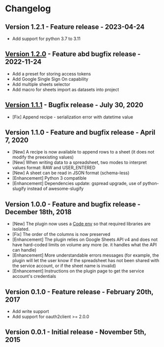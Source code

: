 # Changelog

## Version 1.2.1 - Feature release - 2023-04-24

- Add support for python 3.7 to 3.11

## [Version 1.2.0](https://github.com/dataiku/dss-plugin-googlesheets/releases/tag/v1.2.0) - Feature abd bugfix release - 2022-11-24

- Add a preset for storing access tokens
- Add Google Single Sign On capability
- Add multiple sheets selector
- Add macro for sheets import as datasets into project

## [Version 1.1.1](https://github.com/dataiku/dss-plugin-googlesheets/releases/tag/v1.1.1) - Bugfix release - July 30, 2020

- [Fix] Append recipe - serialization error with datetime value

## Version 1.1.0 - Feature and bugfix release - April 7, 2020

- [New] A recipe is now available to append rows to a sheet (it does not modify the preexisting values)
- [New] When writing data to a spreadsheet, two modes to interpret values format: RAW and USER_ENTERED
- [New] A sheet can be read in JSON format (schema-less)
- [Enhancement] Python 3 compatible
- [Enhancement] Dependencies update: gspread upgrade, use of python-slugify instead of awesome-slugify

## Version 1.0.0 - Feature and bugfix release - December 18th, 2018

- [New] The plugin now uses a [Code env](https://doc.dataiku.com/dss/latest/code-envs/index.html) so that required libraries are isolated.
- [Fix] The order of the columns is now preserved
- [Enhancement] The plugin relies on Google Sheets API v4 and does not have hard-coded limits on volume any more (ie. it handles what the API can handle)
- [Enhancement] More understandable errors messages (for example, the plugin will let the user know if the spreadsheet has not been shared with the service account, or if the sheet name is invalid)
- [Enhancement] Instructions on the plugin page to get the service account's credentials

## Version 0.1.0 - Feature release - February 20th, 2017

- Add write support
- Add support for oauth2client >= 2.0.0

## Version 0.0.1 - Initial release - November 5th, 2015
